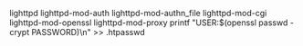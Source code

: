 lighttpd
lighttpd-mod-auth
lighttpd-mod-authn_file
lighttpd-mod-cgi
lighttpd-mod-openssl
lighttpd-mod-proxy
printf "USER:$(openssl passwd -crypt PASSWORD)\n" >> .htpasswd
